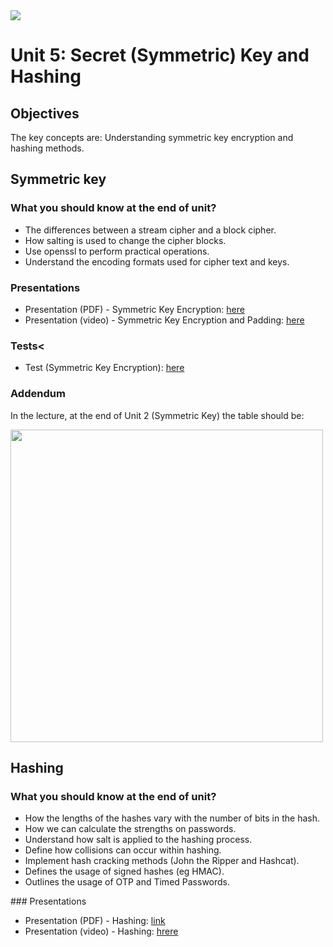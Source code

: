 <img src="https://github.com/billbuchanan/csn09112/blob/master/zadditional/top_csn09112.png"/>

# Unit 5: Secret (Symmetric) Key and Hashing

## Objectives


The key concepts are: Understanding symmetric key encryption and hashing methods.

## Symmetric key

### What you should know at the end of unit?
<ul>
<li>The differences between a stream cipher and a block cipher.</li>
<li>How salting is used to change the cipher blocks.</li>
<li>Use openssl to perform practical operations.</li>
<li>Understand the encoding formats used for cipher text and keys.</li>
</ul>

### Presentations

<ul>
    <li>Presentation (PDF) - Symmetric Key Encryption: <a href="https://github.com/billbuchanan/csn09112/blob/master/week05_secretkey/lecture/chapter02_secret.pdf" target="_blank">here</a></li>
    <li> Presentation (video) - Symmetric Key Encryption and Padding: <a href="https://www.youtube.com/watch?v=nLRV34K3xIo&feature=youtu.be" target="_blank">here</a> </li>
</ul>

### Tests<
<ul>
    <li>Test (Symmetric Key Encryption): <a href="https://asecuritysite.com/tests/tests?sortBy=cryptobook02" target="_blank">here</a></li>
</ul>    

### Addendum

In the lecture, at the end of Unit 2 (Symmetric Key) the table should be:

<img src="https://github.com/billbuchanan/csn09112/blob/master/week05_secretkey/lecture/unit02_update.png" width="500px"/>

## Hashing
### What you should know at the end of unit?
<ul>
    <li>How the lengths of the hashes vary with the number of bits in the hash.</li>
    <li>How we can calculate the strengths on passwords.</li>
    <li>Understand how salt is applied to the hashing process.</li>
    <li>Define how collisions can occur within hashing.</li>
    <li>Implement hash cracking methods (John the Ripper and Hashcat).</li>
    <li>Defines the usage of signed hashes (eg HMAC).</li>
    <li>Outlines the usage of OTP and Timed Passwords.</li>
</ul>
### Presentations

* Presentation (PDF) - Hashing: <a href="https://github.com/billbuchanan/csn09112/blob/master/week05_secretkey/lecture/chapter03_hashing.pdf" target="_blank">link</a>
* Presentation (video) - Hashing: <a href="https://www.youtube.com/watch?v=3D11YGD4vFQ" target="_blank">hrere</a>

    



